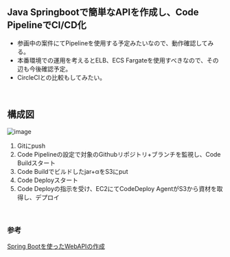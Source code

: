 ## Java Springbootで簡単なAPIを作成し、Code PipelineでCI/CD化
- 参画中の案件にてPipelineを使用する予定みたいなので、動作確認してみる。
- 本番環境での運用を考えるとELB、ECS Fargateを使用すべきなので、その辺も今後確認予定。
- CircleCIとの比較もしてみたい。
<br>

## 構成図
![image](https://github.com/Katsu0424/API_TEST/assets/69413292/05f4c4fc-a629-469f-b06e-e100cc57f2b9)
<br>
1. Gitにpush
2. Code Pipelineの設定で対象のGithubリポジトリ+ブランチを監視し、Code Buildスタート
3. Code Buildでビルドしたjar+αをS3にput
4. Code Deployスタート
5. Code Deployの指示を受け、EC2にてCodeDeploy AgentがS3から資材を取得し、デプロイ
<br>

### 参考<br>
[Spring Bootを使ったWebAPIの作成]([https://www.google.co.jp/](https://zenn.dev/ryo7/articles/dev-app-by-spring-boot)https://zenn.dev/ryo7/articles/dev-app-by-spring-boot/)

